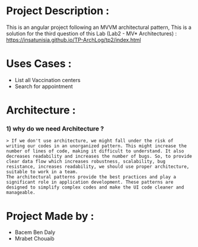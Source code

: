 # Project Description : 
This is an angular project following an MVVM architectural pattern, 
This is a solution for the third question of this Lab (Lab2 - MV* Architectures) : 
https://insatunisia.github.io/TP-ArchLog/tp2/index.html

# Uses Cases :
  - List all Vaccination centers
  - Search for appointment


#  Architecture : 
  ### 1) why do we need Architecture ?
    > If we don't use architecture, we might fall under the risk of writing our codes in an unorganized pattern. This might increase the number of lines of code, making it difficult to understand. It also decreases readability and increases the number of bugs. So, to provide clear data flow which increases robustness, scalability, bug resistance, increases readability, we should use proper architecture, suitable to work in a team.
    The architectural patterns provide the best practices and play a significant role in application development. These patterns are designed to simplify complex codes and make the UI code cleaner and manageable.


  



# Project Made by :
  - Bacem Ben Daly
  - Mrabet Chouaib

